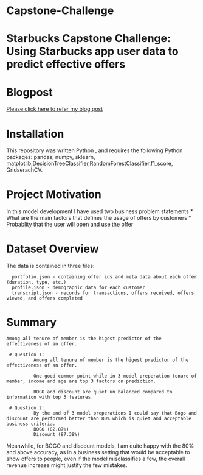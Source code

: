 # Capstone-Challenge

# Starbucks Capstone Challenge: Using Starbucks app user data to predict effective offers

# Blogpost
[Please click here to refer my blog post](https://dineshgedda.medium.com/star-bucks-capstone-8e695f4ad250)

# Installation
This repository was written Python , and requires the following Python packages: 
pandas, numpy,  sklearn, matplotlib,DecisionTreeClassifier,RandomForestClassifier,f1_score, GridserachCV.

# Project Motivation
  In this model development I have used two business problem statements
    * What are the main factors that defines the usage of offers by customers
    * Probablity that the user will open and use the offer 
# Dataset Overview
  The data is contained in three files:

      portfolio.json - containing offer ids and meta data about each offer (duration, type, etc.)
      profile.json - demographic data for each customer
      transcript.json - records for transactions, offers received, offers viewed, and offers completed
      
 # Summary
    Among all tenure of member is the higest predictor of the effectiveness of an offer.
    
     # Question 1:
              Among all tenure of member is the higest predictor of the effectiveness of an offer.

              One good common point while in 3 model preperation tenure of member, income and age are top 3 factors on prediction.

              BOGO and discount are quiet un balanced compared to information with top 3 features.
              
     # Question 2:
              By the end of 3 model preperations I could say that Bogo and discount are performed better than 80% which is quiet and acceptable business criteria.
              BOGO (82.87%)
              Discount (87.38%)

Meanwhile, for BOGO and discount models, I am quite happy with the 80% and above accuracy, as in a business setting that would be acceptable to show offers to people, even if the model misclassifies a few, the overall revenue increase might justify the few mistakes.
